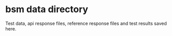 # bsm data directory

Test data, api response files, reference response files and test results saved here.